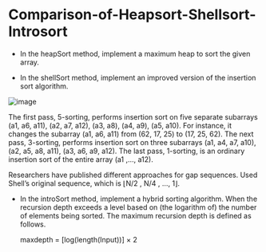 # Comparison-of-Heapsort-Shellsort-Introsort
* In the heapSort method, implement a maximum heap to sort the given array.

* In the shellSort method, implement an improved version of the insertion sort algorithm.

![image](https://github.com/kaans4nli/Comparison-of-Heapsort-Shellsort-Introsort/assets/107371841/6fa16636-4232-4d85-be5e-50f2214aab23)

The first pass, 5-sorting, performs insertion sort on five separate subarrays (a1, a6, a11), (a2, a7, a12), (a3, a8), (a4, a9), (a5, a10). For instance, it changes the subarray (a1, a6, a11) from (62, 17, 25) to (17, 25, 62). The next pass, 3-sorting, performs insertion sort on three subarrays (a1, a4, a7, a10), (a2, a5, a8, a11), (a3, a6, a9, a12). The last pass, 1-sorting, is an ordinary insertion sort of the entire array (a1 ,..., a12).

Researchers have published different approaches for gap sequences. Used Shell’s original sequence, which is ⌊N/2 , N/4 , …, 1⌋.

* In the introSort method, implement a hybrid sorting algorithm. When the recursion depth exceeds a level based on (the logarithm of) the number of elements being sorted. The maximum recursion depth is defined as follows.

  maxdepth = [log(length(Input))] × 2
